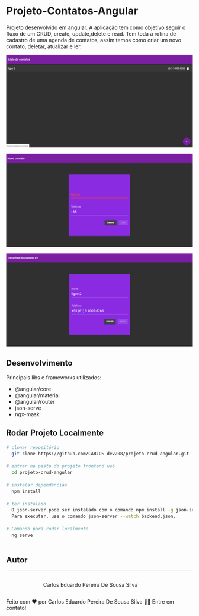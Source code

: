 # Projeto-Contatos-Angular


Projeto desenvolvido em angular. A aplicação tem como objetivo seguir o fluxo de um CRUD, create, update,delete e read. Tem toda a rotina de cadastro de uma agenda de contatos, assim temos como criar um novo contato, deletar, atualizar e ler.

![Home](https://github.com/CARLOS-dev208/projeto-crud-angular/blob/main/src/assets/homeContato.png)

![Novo](https://github.com/CARLOS-dev208/projeto-crud-angular/blob/main/src/assets/contatoNovo.gif)

![Atualizar](https://github.com/CARLOS-dev208/projeto-crud-angular/blob/main/src/assets/atualizarContato.png)


## Desenvolvimento 
Principais libs e frameworks utilizados:

- @angular/core
- @angular/material
- @angular/router
- json-serve
- ngx-mask



## Rodar Projeto Localmente 

```bash
# clonar repositório
  git clone https://github.com/CARLOS-dev208/projeto-crud-angular.git
   
# entrar na pasta do projeto frontend web
  cd projeto-crud-angular
  
# instalar dependências
  npm install 
  
# ter instalado
  O json-server pode ser instalado com o comando npm install -g json-server. 
  Para executar, use o comando json-server --watch backend.json.
  
# Comando para rodar localmente
  ng serve
   
```

## Autor

---

<div style="display:flex;">
 <img style="border-radius: 50%;" src="https://avatars.githubusercontent.com/u/62676357?s=400&u=c2e61c42fe62850dd3cd4b7b06cd894097ccfc45&v=4" width="100px;" alt=""/>

 Carlos Eduardo Pereira De Sousa Silva
</div>

Feito com ❤️ por Carlos Eduardo Pereira De Sousa Silva 👋🏽 Entre em contato!
